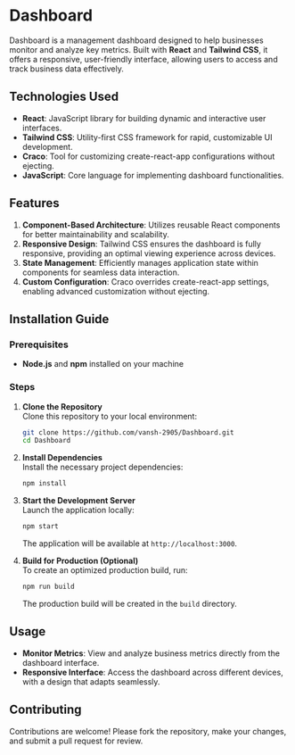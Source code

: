 # Dashboard

Dashboard is a management dashboard designed to help businesses monitor and analyze key metrics. Built with **React** and **Tailwind CSS**, it offers a responsive, user-friendly interface, allowing users to access and track business data effectively.

## Technologies Used
- **React**: JavaScript library for building dynamic and interactive user interfaces.
- **Tailwind CSS**: Utility-first CSS framework for rapid, customizable UI development.
- **Craco**: Tool for customizing create-react-app configurations without ejecting.
- **JavaScript**: Core language for implementing dashboard functionalities.

## Features
1. **Component-Based Architecture**: Utilizes reusable React components for better maintainability and scalability.
2. **Responsive Design**: Tailwind CSS ensures the dashboard is fully responsive, providing an optimal viewing experience across devices.
3. **State Management**: Efficiently manages application state within components for seamless data interaction.
4. **Custom Configuration**: Craco overrides create-react-app settings, enabling advanced customization without ejecting.

## Installation Guide

### Prerequisites
- **Node.js** and **npm** installed on your machine

### Steps

1. **Clone the Repository**  
   Clone this repository to your local environment:
   ```bash
   git clone https://github.com/vansh-2905/Dashboard.git
   cd Dashboard
   ```

2. **Install Dependencies**  
   Install the necessary project dependencies:
   ```bash
   npm install
   ```

3. **Start the Development Server**  
   Launch the application locally:
   ```bash
   npm start
   ```
   The application will be available at `http://localhost:3000`.

4. **Build for Production (Optional)**  
   To create an optimized production build, run:
   ```bash
   npm run build
   ```
   The production build will be created in the `build` directory.

## Usage
- **Monitor Metrics**: View and analyze business metrics directly from the dashboard interface.
- **Responsive Interface**: Access the dashboard across different devices, with a design that adapts seamlessly.

## Contributing
Contributions are welcome! Please fork the repository, make your changes, and submit a pull request for review.
